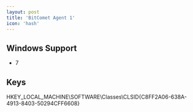 ```yaml
---
layout: post
title: 'BitComet Agent 1'
icon: 'hash'
---
```


## Windows Support

- 7



## Keys

HKEY_LOCAL_MACHINE\SOFTWARE\Classes\CLSID\{C8FF2A06-638A-4913-8403-50294CFF6608}

